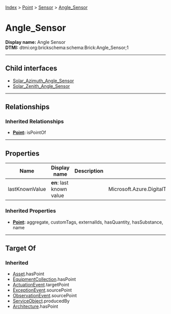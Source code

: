 [Index](../../../index.md) > [Point](../../Point.md) > [Sensor](../Sensor.md) > [Angle_Sensor](#)
# Angle_Sensor

**Display name:** Angle Sensor<br />
**DTMI:** dtmi:org:brickschema:schema:Brick:Angle_Sensor;1

---

## Child interfaces
* [Solar_Azimuth_Angle_Sensor](Solar_Azimuth_Angle_Sensor.md)
* [Solar_Zenith_Angle_Sensor](Solar_Zenith_Angle_Sensor.md)

---

## Relationships

### Inherited Relationships
* **[Point](../../Point.md):** isPointOf

---

## Properties

|Name|Display name|Description|Schema|Writable|
|-|-|-|-|-|
|lastKnownValue|**en**: last known value||Microsoft.Azure.DigitalTwins.Parser.Models.DTObjectInfo|True|
### Inherited Properties
* **[Point](../../Point.md):** aggregate, customTags, externalIds, hasQuantity, hasSubstance, name

---

## Target Of
### Inherited
* [Asset](../../../Asset/Asset.md).hasPoint
* [EquipmentCollection](../../../Collection/EquipmentCollection.md).hasPoint
* [ActuationEvent](../../../Event/PointEvent/ActuationEvent.md).targetPoint
* [ExceptionEvent](../../../Event/PointEvent/ExceptionEvent.md).sourcePoint
* [ObservationEvent](../../../Event/PointEvent/ObservationEvent.md).sourcePoint
* [ServiceObject](../../../Information/ServiceObject/ServiceObject.md).producedBy
* [Architecture](../../../Space/Architecture/Architecture.md).hasPoint
